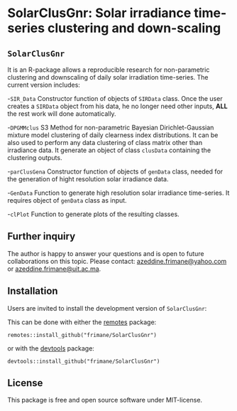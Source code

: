 # SolarClusGnr: Solar irradiance time-series clustering and down-scaling

## `SolarClusGnr `
It is an R-package allows a reproducible research for non-parametric clustering and downscaling of daily solar irradiation time-series. The current version includes: 

   -`SIR_Data` Constructor function of objects of `SIRData` class. Once the user creates a `SIRData` object from his data, he no longer need other inputs, **ALL** the rest work will done automatically.
   
  -`DPGMMclus` S3 Method for non-parametric Bayesian Dirichlet-Gaussian mixture model clustering of daily clearness index distributions. It can be also used to perform any data clustering of class matrix other than irradiance data. It generate an object of class `clusData` containing the clustering outputs.
   
  -`parClusGena` Constructor function of objects of `genData` class, needed for the generation of hight resolution solar irradiance data.
   
   -`GenData` Function to generate high resolution solar irradiance time-series. It requires object of `genData` class as input.
   
   -`clPlot` Function to generate plots of the resulting classes.
   
## Further inquiry

The author is happy to answer your questions and is open to future collaborations on this topic.
Please contact: azeddine.frimane@yahoo.com or azeddine.frimane@uit.ac.ma.
   
## Installation

Users are invited to install the development version of `SolarClusGnr`:

This can be done with either the [remotes](https://install-github.me/r-lib/remotes) package:

```
remotes::install_github("frimane/SolarClusGnr")
```

or with the [devtools](https://cran.r-project.org/web/packages/devtools/index.html) package:

```
devtools::install_github("frimane/SolarClusGnr")
```

## License

This package is free and open source software under MIT-license.
